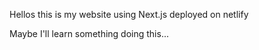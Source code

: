 Hellos this is my website using Next.js deployed on netlify

Maybe I'll learn something doing this...